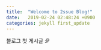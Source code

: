 ```yaml
---
title:  "Welcome to 2ssue Blog!"
date:   2019-02-24 02:48:24 +0900
categories: jekyll first_update
---
```


블로그 첫 게시글 :P